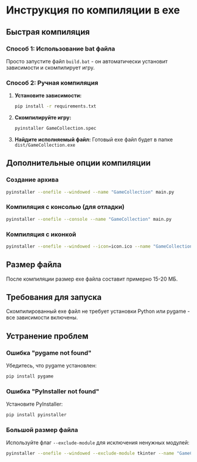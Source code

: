# Инструкция по компиляции в exe

## Быстрая компиляция

### Способ 1: Использование bat файла
Просто запустите файл `build.bat` - он автоматически установит зависимости и скомпилирует игру.

### Способ 2: Ручная компиляция

1. **Установите зависимости:**
   ```bash
   pip install -r requirements.txt
   ```

2. **Скомпилируйте игру:**
   ```bash
   pyinstaller GameCollection.spec
   ```

3. **Найдите исполняемый файл:**
   Готовый exe файл будет в папке `dist/GameCollection.exe`

## Дополнительные опции компиляции

### Создание архива
```bash
pyinstaller --onefile --windowed --name "GameCollection" main.py
```

### Компиляция с консолью (для отладки)
```bash
pyinstaller --onefile --console --name "GameCollection" main.py
```

### Компиляция с иконкой
```bash
pyinstaller --onefile --windowed --icon=icon.ico --name "GameCollection" main.py
```

## Размер файла

После компиляции размер exe файла составит примерно 15-20 МБ.

## Требования для запуска

Скомпилированный exe файл не требует установки Python или pygame - все зависимости включены.

## Устранение проблем

### Ошибка "pygame not found"
Убедитесь, что pygame установлен:
```bash
pip install pygame
```

### Ошибка "PyInstaller not found"
Установите PyInstaller:
```bash
pip install pyinstaller
```

### Большой размер файла
Используйте флаг `--exclude-module` для исключения ненужных модулей:
```bash
pyinstaller --onefile --windowed --exclude-module tkinter --name "GameCollection" main.py
```
